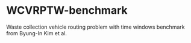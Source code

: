 # WCVRPTW-benchmark
Waste collection vehicle routing problem with time windows benchmark from Byung-In Kim et al.

